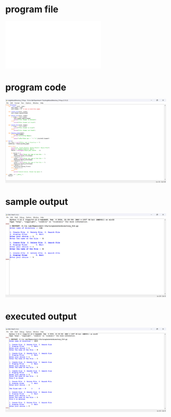 # program file
![program_file](singleleveldirectory_514.py)

# program code
![program_code](singleleveldirectory_514.png)

# sample output
![sample_output](singleleveldirectory_SO_514.png)

# executed output
![executed_output](singleleveldirectory_EO_514.png)

